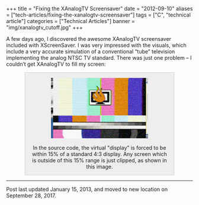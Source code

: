 +++
title = "Fixing the XAnalogTV Screensaver"
date = "2012-09-10"
aliases = ["tech-articles/fixing-the-xanalogtv-screensaver"]
tags = ["C", "technical article"]
categories = ["Technical Articles"]
banner = "img/xanalogtv_cutoff.jpg"
+++


A few days ago, I discovered the awesome XAnalogTV screensaver included with XScreenSaver. I was very impressed with the visuals, which include a very accurate simulation of a conventional “tube” television implementing the analog NTSC TV standard. There was just one problem – I couldn’t get XAnalogTV to fill my screen:

<div style="background:#eee;padding:1em;margin:1em 10%;border:1px solid #ccc;"><center>
<img src="/img/xanalogtv_cutoff.jpg" alt="XAnalogTV with Incorrect Scaling" width="70%"/>
<div class="text-small" style="padding-top:1em;">
In the source code, the virtual "display" is forced to be within 15% of a standard 4:3 display. Any screen which is outside of this 15% range is just clipped, as shown in this image.
</div></center></div>

--------

Post last updated January 15, 2013, and moved to new location on September 28, 2017.

